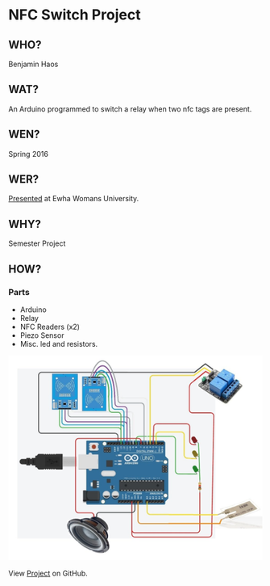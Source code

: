 # NFC Switch Project

## WHO?

Benjamin Haos

## WAT?

An Arduino programmed to switch a relay when two nfc tags are present.

## WEN?

Spring 2016

## WER?

[Presented](slides_basic-electronics-engineering/index.html) at Ewha Womans University.

## WHY?

Semester Project

## HOW?

### Parts

* Arduino
* Relay
* NFC Readers (x2)
* Piezo Sensor
* Misc. led and resistors.

![circuit diagram](slides_basic-electronics-engineering/basic-electronics-engineering/2748916-circuit_diagram.jpg "Device Circuit Diagram")

View [Project](https://github.com/EntropyHaos/project_nfc_switch) on GitHub.